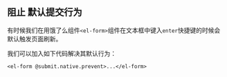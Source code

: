 ## 阻止 <el-form> 默认提交行为

有时候我们在用饿了么组件`<el-form>`组件在文本框中键入`enter`快捷键的时候会默认触发页面刷新。


我们可以加入如下代码解决其默认行为：


```
<el-form @submit.native.prevent>...</el-form>
```
